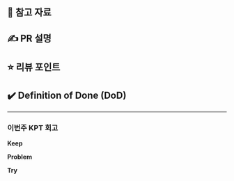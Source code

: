 <!--
  제목은 [(과제 STEP)] (작업한 내용) 로 작성해 주세요
  예시: [STEP-5] 이커머스 시스템 설계 
-->
## 📖 참고 자료
<!--
  (Optional: 참고 자료가 없는 작업 - 단순 버그 픽스 등 의 경우엔 해당 란을 제거해주세요 !)
  작업에 대한 참고자료(PR, 피그마, 슬랙 등)가 있는 경우 링크를 참고 자료에 같이 추가해주세요.
  히스토리나 정책, 특정 기술 등에 대한 이해가 필요한 작업일 때 참고자료가 있다면 리뷰어에게 큰 도움이 됩니다!
-->

## ✍️ PR 설명
<!-- 해당 PR이 왜 발생했고, 어떤부분에 대한 작업인지 작성해주세요. -->

## ⭐ 리뷰 포인트
<!-- 
    리뷰어가 함께 고민해주었으면 하는 내용을 간략하게 기재해주세요.
    커밋 링크가 포함되면, 더욱이 효과적일 거예요! 
-->

## ✔️ Definition of Done (DoD)
<!--
    DOD 란 해당 작업을 완료했다고 간주하기 위해 충족해야 하는 기준을 의미합니다.
    어떤 기능을 위해 어떤 요구사항을 만족하였으며, 어떤 테스트를 수행했는지 등을 명확하게 체크리스트로 기재해 주세요.
    리뷰어 입장에서, 모든 맥락을 파악하기 이전에 작업의 성숙도/완성도를 파악하는 데에 도움이 됩니다.
    만약 계획되거나 연관 작업이나 파생 작업이 존재하는데, 이후로 미뤄지는 경우 TODO -, 사유와 함께 적어주세요.

    ex:
    - [x] 상품 도메인 모델 구조 설계 완료 ( [정책 참고자료](관련 문서 링크) )
    - [x] 상품 재고 차감 로직 유닛/통합 테스트 완료
    - [ ] TODO - 상품 주문 로직 개발 ( 정책 미수립으로 인해 후속 작업에서 진행 )
-->

<!--
- [x] #6 : a85e0522f4434d3bf83795162d023d871249bbed, 374201c9b873545d42a933799e9283de97e64742 → [swagger](https://github.com/ch00kh/e-commerce-sercvice/blob/feature/STEP04/docs/images/swagger-screenshot.png)
- [x] #7 #8 : fdc6062, adad510, e41544b, b206345
-->
---

### 이번주 KPT 회고
**Keep**
<!--
- 어떻게든 나아가려는 것.
-->

**Problem**
<!--
- 격일로 밤을 새며 했음에도 불구하고 정답에 가까운지도 모르겠다는 것.
-->

**Try**
<!--
- 적절한 시간분배와 충분한 휴식.
-->
